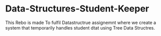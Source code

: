 # Data-Structures-Student-Keeper
This Rebo is made To fulfil Datastructrue assignemnt where we create a system that temporarily handles student dtat using Tree Data Structres.
